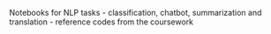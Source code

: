 Notebooks for NLP tasks - classification, chatbot, summarization and translation - reference codes from the coursework
